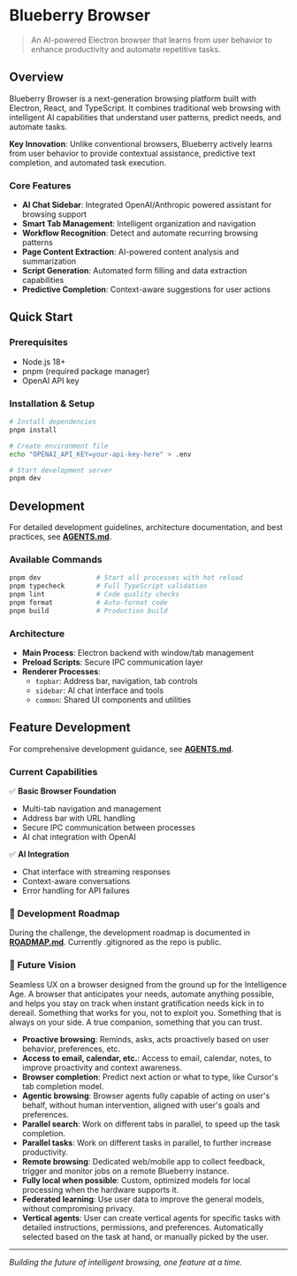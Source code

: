 # Blueberry Browser

> An AI-powered Electron browser that learns from user behavior to enhance productivity and automate repetitive tasks.

## Overview

Blueberry Browser is a next-generation browsing platform built with Electron, React, and TypeScript. It combines traditional web browsing with intelligent AI capabilities that understand user patterns, predict needs, and automate tasks.

**Key Innovation**: Unlike conventional browsers, Blueberry actively learns from user behavior to provide contextual assistance, predictive text completion, and automated task execution.

### Core Features

- **AI Chat Sidebar**: Integrated OpenAI/Anthropic powered assistant for browsing support
- **Smart Tab Management**: Intelligent organization and navigation
- **Workflow Recognition**: Detect and automate recurring browsing patterns
- **Page Content Extraction**: AI-powered content analysis and summarization
- **Script Generation**: Automated form filling and data extraction capabilities
- **Predictive Completion**: Context-aware suggestions for user actions

## Quick Start

### Prerequisites
- Node.js 18+
- pnpm (required package manager)
- OpenAI API key

### Installation & Setup

```bash
# Install dependencies
pnpm install

# Create environment file
echo "OPENAI_API_KEY=your-api-key-here" > .env

# Start development server
pnpm dev
```


## Development
For detailed development guidelines, architecture documentation, and best practices, see **[AGENTS.md](./AGENTS.md)**.

### Available Commands
```bash
pnpm dev              # Start all processes with hot reload
pnpm typecheck        # Full TypeScript validation
pnpm lint             # Code quality checks
pnpm format           # Auto-format code
pnpm build            # Production build
```

### Architecture
- **Main Process**: Electron backend with window/tab management
- **Preload Scripts**: Secure IPC communication layer
- **Renderer Processes**: 
  - `topbar`: Address bar, navigation, tab controls
  - `sidebar`: AI chat interface and tools
  - `common`: Shared UI components and utilities


## Feature Development
For comprehensive development guidance, see **[AGENTS.md](./AGENTS.md#development-commands)**.

### Current Capabilities
✅ **Basic Browser Foundation**
- Multi-tab navigation and management
- Address bar with URL handling
- Secure IPC communication between processes
- AI chat integration with OpenAI

✅ **AI Integration**
- Chat interface with streaming responses
- Context-aware conversations
- Error handling for API failures

### 🚧 Development Roadmap
During the challenge, the development roadmap is documented in **[ROADMAP.md](./docs/ROADMAP.md)**.
Currently .gitignored as the repo is public.

### 🔮 Future Vision
Seamless UX on a browser designed from the ground up for the Intelligence Age.
A browser that anticipates your needs, automate anything possible, and helps you stay on track when instant gratification needs kick in to dereail.
Something that works for you, not to exploit you. Something that is always on your side.
A true companion, something that you can trust.
- **Proactive browsing**: Reminds, asks, acts proactively based on user behavior, preferences, etc.
- **Access to email, calendar, etc.**: Access to email, calendar, notes, to improve proactivity and context awareness.
- **Browser completion**: Predict next action or what to type, like Cursor's tab completion model.
- **Agentic browsing**: Browser agents fully capable of acting on user's behalf, without human intervention, aligned with user's goals and preferences.
- **Parallel search**: Work on different tabs in parallel, to speed up the task completion.
- **Parallel tasks**: Work on different tasks in parallel, to further increase productivity.
- **Remote browsing**: Dedicated web/mobile app to collect feedback, trigger and monitor jobs on a remote Blueberry instance.
- **Fully local when possible**: Custom, optimized models for local processing when the hardware supports it.
- **Federated learning**: Use user data to improve the general models, without compromising privacy.
- **Vertical agents**: User can create vertical agents for specific tasks with detailed instructions, permissions, and preferences. Automatically selected based on the task at hand, or manually picked by the user.
---

*Building the future of intelligent browsing, one feature at a time.*
